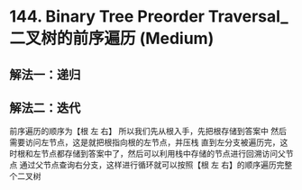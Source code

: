 # 144. Binary Tree Preorder Traversal_二叉树的前序遍历 (Medium)



## 解法一：递归



## 解法二：迭代

前序遍历的顺序为【根 左 右】
所以我们先从根入手，先把根存储到答案中
然后需要访问左节点，这是就把根指向根的左节点，并压栈
直到左分支被遍历完，这时根和左节点都存储到答案中了，然后可以利用栈中存储的节点进行回溯访问父节点
通过父节点查询右分支，这样进行循环就可以按照【根 左 右】的顺序遍历完整个二叉树